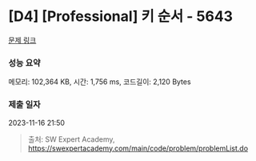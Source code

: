 # [D4] [Professional] 키 순서 - 5643 

[문제 링크](https://swexpertacademy.com/main/code/problem/problemDetail.do?contestProbId=AWXQsLWKd5cDFAUo) 

### 성능 요약

메모리: 102,364 KB, 시간: 1,756 ms, 코드길이: 2,120 Bytes

### 제출 일자

2023-11-16 21:50



> 출처: SW Expert Academy, https://swexpertacademy.com/main/code/problem/problemList.do